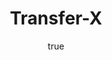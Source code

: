 ---
title: Transfer-X

author:
  name: Prabhakaran Senthilnathan
  info: (@<a href="https://www.linkedin.com/in/prabhakaran9397">Prabhakaran Senthilnathan</a>)
  
summary: Transfer-X, transfer files/folders faster.
---